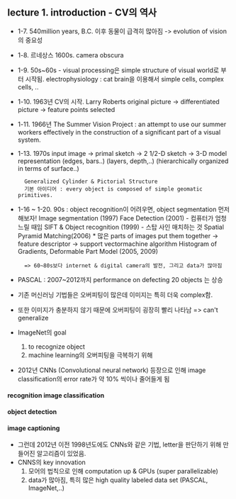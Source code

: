 ## lecture 1. introduction - CV의 역사

- 1-7. 540million years, B.C. 이후 동물이 급격히 많아짐 -> evolution of vision의 중요성
- 1-8. 르네상스 1600s. camera obscura
- 1-9. 50s~60s - visual processing은 simple structure of visual world로 부터 시작됨. 
       electrophysiology : cat brain을 이용해서 simple cells, complex cells, ..
- 1-10. 1963년 CV의 시작. Larry Roberts
       original picture -> differentiated picture -> feature points selected
- 1-11. 1966년 
        The Summer Vision Project : an attempt to use our summer workers effectively in the construction of a significant part of a visual system. 
- 1-13. 1970s
        input image -> primal sketch -> 2 1/2-D sketch -> 3-D model representation
                       (edges, bars..)  (layers, depth,..)  (hierarchically organized in terms of surface..)
        
        Generalized Cylinder & Pictorial Structure
        기본 아이디어 : every object is composed of simple geomatic primitives.
- 1-16 ~ 1-20. 90s : object recognition이 어려우면, object segmentation 먼저 해보자!
        Image segmentation (1997)
        Face Detection (2001) - 컴퓨터가 엄청 느릴 때임 
        SIFT & Object recognition (1999) - 스탑 사인 매치하는 것 
        Spatial Pyramid Matching(2006) 
        * 많은 parts of images put them together -> feature descriptor -> support vectormachine algorithm
        Histogram of Gradients, Deformable Part Model (2005, 2009)
        
        => 60~80s보다 internet & digital camera의 발전, 그리고 data가 많아짐 
        
- PASCAL : 2007~2012까지 performance on defecting 20 objects 는 상승

- 기존 머신러닝 기법들은 오버피팅이 많은데 이미지는 특히 더욱 complex함.
- 또한 이미지가 충분하지 않기 때문에 오버피팅이 굉장히 빨리 나타남 
    => can't generalize 

- ImageNet의 goal
    1. to recognize object
    2. machine learning의 오버피팅을 극복하기 위해 
- 2012년 CNNs (Convolutional neural network) 등장으로 인해 image classification의 error rate가 약 10% 씩이나 줄어들게 됨

#### recognition image classification 
#### object detection
#### image captioning 

- 그런데 2012년 이전 1998년도에도 CNNs와 같은 기법, letter을 판단하기 위해 만들어진 알고리즘이 있었음. 
- CNNS의 key innovation
    1. 모어의 법칙으로 인해 computation up & GPUs (super parallelizable)
    2. data가 많아짐, 특히 많은 high quality labeled data set (PASCAL, ImageNet,..)
    
    
